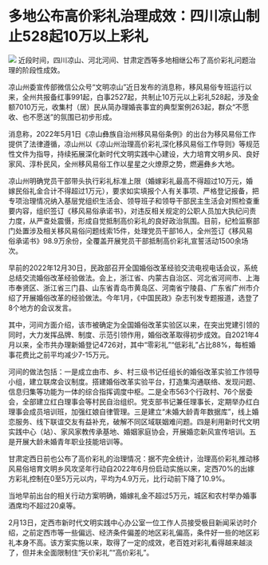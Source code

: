 # 多地公布高价彩礼治理成效：四川凉山制止528起10万以上彩礼

![](https://inews.gtimg.com/newsapp_bt/0/15673382730/1000)
近段时间，四川凉山、河北河间、甘肃定西等多地相继公布了高价彩礼问题治理的阶段性成效。

凉山州委宣传部微信公众号“文明凉山”近日发布的消息称，移风易俗专班运行以来，全州共报备红事991起，白事2527起，共制止10万元以上彩礼528起，涉及金额7010万元，收集村（居）民从简办理婚丧事宜的典型案例263起，群众“不愿收、也不愿送”的氛围已初步形成。

消息称，2022年5月1日《凉山彝族自治州移风易俗条例》的出台为移风易俗工作提供了法律遵循，凉山州以《凉山州治理高价彩礼深化移风易俗工作导则》等规范性文件为指导，持续拓展深化新时代文明实践中心建设，大力培育文明乡风、良好家风、淳朴民风，全州移风易俗工作以星星之火燎原之势，燃遍彝乡大地。

凉山州明确党员干部带头执行彩礼标准上限（婚嫁彩礼最高不得超过10万元，婚嫁民俗礼金合计不得超过1万元），要求如实填报个人有关事项、严格登记报备，把专项治理情况纳入基层党组织生活会、领导班子和领导干部民主生活会对照检查重要内容，组织签订《移风易俗承诺书》，对违反相关规定的公职人员加大执纪问责力度，从严查处震慑，形成自觉抵制高价彩礼的良好政治氛围。目前，纪检监察部门处置涉及相关移风易俗问题线索15件，处理党员干部16人，全州签订《移风易俗承诺书》98.9万余份，全覆盖开展党员干部抵制高价彩礼宣誓活动1500余场次。

早前的2022年12月30日，民政部召开全国婚俗改革经验交流电视电话会议，系统总结交流婚俗改革经验做法。会上，浙江省、内蒙古自治区、河北省河间市、上海市奉贤区、浙江省三门县、山东省青岛市黄岛区、河南省宁陵县、广东省广州市介绍了开展婚俗改革的经验做法。今年1月，《中国民政》杂志刊发专题报道，选登了8个地方的会议发言。

其中，河间方面介绍，该市被确定为全国婚俗改革实验区以来，在突出党建引领的同时，大力发挥品牌、制度、示范引领作用，婚俗改革取得初步成效。自2021年4月以来，全市共办理新婚登记4726对，其中“零彩礼”“低彩礼”占比88%，每桩婚事花费比之前平均减少7-15万元。

河间的做法包括：一是成立由市、乡、村三级书记任组长的婚俗改革实验工作领导小组，建立联席会议制度。搭建婚俗改革实验平台，打造集沟通联络、发现问题、信息归集等功能为一体的综合指挥调度中枢。二是全市563个行政村、76个居委会，全部建立红白理事会等村民自治组织。党支部书记兼任理事长，定期举办红白理事会成员培训班，加强红娘自律管理。三是建立“未婚大龄青年数据库”，线上婚恋服务、线下联谊交友有益补充，破解不同区域联姻难问题。四是利用新时代文明实践中心（站）、家风家教传承基地、婚姻家庭协会，开展婚恋新风宣传培训。五是开展大龄未婚青年职业技能培训等。

甘肃定西日前也公布了高价彩礼的治理情况：据不完全统计，治理高价彩礼推动移风易俗培育文明乡风攻坚年行动自2022年6月份启动实施以来，定西70%的出嫁方彩礼控制在0至5万元以内，平均为4.9万元，比行动前下降了10.9%。

当地早前出台的相关行动方案明确，婚嫁礼金不超过5万元，城区和农村举办婚事酒席均不超过20桌等。

2月13日，定西市新时代文明实践中心办公室一位工作人员接受极目新闻采访时介绍，之前定西市等一些偏远、经济条件偏差的地区彩礼偏高，条件好一些的地区彩礼本身不高。该方案实施以来，取得了一定的成效，老百姓对彩礼看得越来越淡了，但并未全面限制住“天价彩礼”“高价彩礼”。

